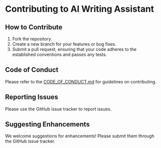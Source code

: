 # Contributing to AI Writing Assistant

## How to Contribute
1. Fork the repository.
2. Create a new branch for your features or bug fixes.
3. Submit a pull request, ensuring that your code adheres to the established conventions and passes any tests.

## Code of Conduct
Please refer to the [CODE_OF_CONDUCT.md](CODE_OF_CONDUCT.md) for guidelines on contributing.

## Reporting Issues
Please use the GitHub issue tracker to report issues.

## Suggesting Enhancements
We welcome suggestions for enhancements! Please submit them through the GitHub issue tracker.

